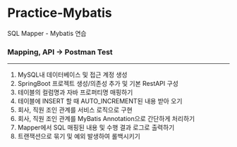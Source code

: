 # Practice-Mybatis
SQL Mapper - Mybatis 연습

### Mapping, API -> Postman Test

<hr>

1. MySQL내 데이터베이스 및 접근 계정 생성
2. SpringBoot 프로젝트 생성/의존성 추가 및 기본 RestAPI 구성
3. 테이블의 컬럼명과 자바 프로퍼티명 매핑하기
4. 테이블에 INSERT 할 때 AUTO_INCREMENT된 내용 받아 오기
5. 회사, 직원 조인 관계를 서비스 로직으로 구현
6. 회사, 직원 조인 관계를 MyBatis Annotation으로 간단하게 처리하기
7. Mapper에서 SQL 매핑된 내용 및 수행 결과 로그로 출력하기
8. 트랜잭션으로 묶기 및 예외 발생하여 롤백시키기

